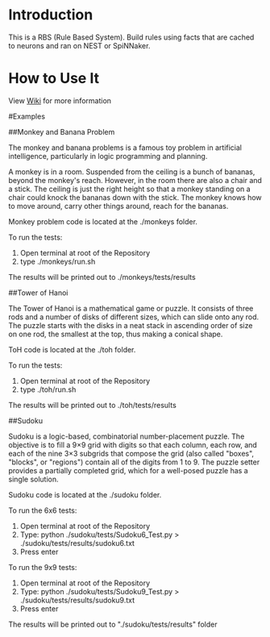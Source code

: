 # Introduction 
This is a RBS (Rule Based System). Build rules using facts that are cached to neurons and ran on NEST or SpiNNaker.

# How to Use It

View [Wiki](https://github.com/dainiuskreivenas/rbs/wiki) for more information

#Examples

##Monkey and Banana Problem

The monkey and banana problems is a famous toy problem in artificial intelligence, particularly in logic programming and planning. 

A monkey is in a room. Suspended from the ceiling is a bunch of bananas, beyond the monkey's reach. However, in the room there are also a chair and a stick. The ceiling is just the right height so that a monkey standing on a chair could knock the bananas down with the stick. The monkey knows how to move around, carry other things around, reach for the bananas.

Monkey problem code is located at the ./monkeys folder.

To run the tests:

1. Open terminal at root of the Repository
2. type ./monkeys/run.sh

The results will be printed out to ./monkeys/tests/results

##Tower of Hanoi

The Tower of Hanoi is a mathematical game or puzzle. It consists of three rods and a number of disks of different sizes, which can slide onto any rod. The puzzle starts with the disks in a neat stack in ascending order of size on one rod, the smallest at the top, thus making a conical shape. 

ToH code is located at the ./toh folder.

To run the tests:

1. Open terminal at root of the Repository
2. type ./toh/run.sh

The results will be printed out to ./toh/tests/results

##Sudoku

Sudoku is a logic-based, combinatorial number-placement puzzle. The objective is to fill a 9×9 grid with digits so that each column, each row, and each of the nine 3×3 subgrids that compose the grid (also called "boxes", "blocks", or "regions") contain all of the digits from 1 to 9. The puzzle setter provides a partially completed grid, which for a well-posed puzzle has a single solution.

Sudoku code is located at the ./sudoku folder.

To run the 6x6 tests:

1. Open terminal at root of the Repository
2. Type: python ./sudoku/tests/Sudoku6_Test.py > ./sudoku/tests/results/sudoku6.txt
3. Press enter

To run the 9x9 tests:

1. Open terminal at root of the Repository
2. Type: python ./sudoku/tests/Sudoku9_Test.py > ./sudoku/tests/results/sudoku9.txt
3. Press enter

The results will be printed out to "./sudoku/tests/results" folder